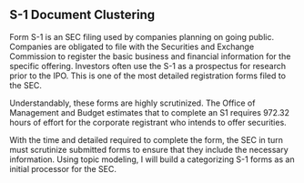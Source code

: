 ## S-1 Document Clustering

Form S-1 is an SEC filing used by companies planning on going public. Companies are obligated to file with the Securities and Exchange Commission to register the basic business and financial information for the specific offering. Investors often use the S-1 as a prospectus for research prior to the IPO. This is one of the most detailed registration forms filed to the SEC.

Understandably, these forms are highly scrutinized. The Office of Management and Budget estimates that to complete an S1 requires 972.32 hours of effort for the corporate registrant who intends to offer securities.

With the time and detailed required to complete the form, the SEC in turn must scrutinize submitted forms to ensure that they include the necessary information. Using topic modeling, I will build a categorizing S-1 forms as an initial processor for the SEC. 
